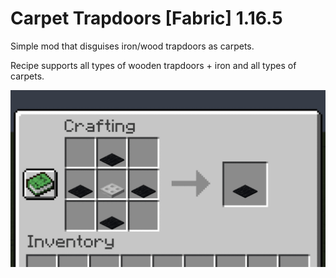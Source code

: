 # Carpet Trapdoors **[Fabric]** 1.16.5

Simple mod that disguises iron/wood trapdoors as carpets.


Recipe supports all types of wooden trapdoors + iron and all types of carpets.

![Alt Text](https://github.com/mueseb/Carpet_Trapdoors-Fabric/blob/master/recipe.gif)
